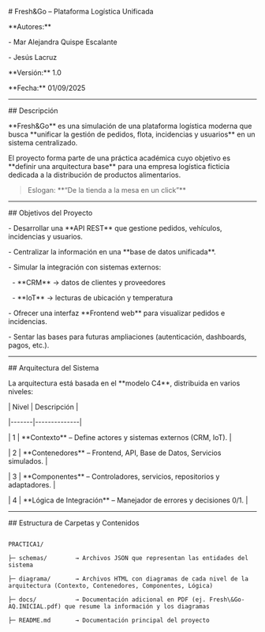 \#  Fresh\&Go – Plataforma Logística Unificada



\*\*Autores:\*\*  

\- Mar Alejandra Quispe Escalante  

\- Jesús Lacruz  



\*\*Versión:\*\* 1.0  

\*\*Fecha:\*\* 01/09/2025  



---



\##  Descripción



\*\*Fresh\&Go\*\* es una simulación de una plataforma logística moderna que busca \*\*unificar la gestión de pedidos, flota, incidencias y usuarios\*\* en un sistema centralizado.  

El proyecto forma parte de una práctica académica cuyo objetivo es \*\*definir una arquitectura base\*\* para una empresa logística ficticia dedicada a la distribución de productos alimentarios.



> Eslogan: \*\*“De la tienda a la mesa en un click”\*\*



---



\##  Objetivos del Proyecto



\- Desarrollar una \*\*API REST\*\* que gestione pedidos, vehículos, incidencias y usuarios.  

\- Centralizar la información en una \*\*base de datos unificada\*\*.  

\- Simular la integración con sistemas externos:

&nbsp; - \*\*CRM\*\* → datos de clientes y proveedores  

&nbsp; - \*\*IoT\*\* → lecturas de ubicación y temperatura  

\- Ofrecer una interfaz \*\*Frontend web\*\* para visualizar pedidos e incidencias.  

\- Sentar las bases para futuras ampliaciones (autenticación, dashboards, pagos, etc.).



---



\##  Arquitectura del Sistema



La arquitectura está basada en el \*\*modelo C4\*\*, distribuida en varios niveles:



| Nivel | Descripción |

|-------|--------------|

| 1 | \*\*Contexto\*\* – Define actores y sistemas externos (CRM, IoT). |

| 2 | \*\*Contenedores\*\* – Frontend, API, Base de Datos, Servicios simulados. |

| 3 | \*\*Componentes\*\* – Controladores, servicios, repositorios y adaptadores. |

| 4 | \*\*Lógica de Integración\*\* – Manejador de errores y decisiones 0/1. |



---



\##  Estructura de Carpetas y Contenidos



```text

PRACTICA1/

├─ schemas/        → Archivos JSON que representan las entidades del sistema

├─ diagrama/       → Archivos HTML con diagramas de cada nivel de la arquitectura (Contexto, Contenedores, Componentes, Lógica)

├─ docs/           → Documentación adicional en PDF (ej. Fresh\&Go-AQ.INICIAL.pdf) que resume la información y los diagramas

├─ README.md       → Documentación principal del proyecto



